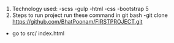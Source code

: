 1. Technology used:
-scss
-gulp
-html
-css
-bootstrap 5
2. Steps to run project
run these command in git bash
-git clone https://github.com/BhatPoonam/FIRSTPROJECT.git
- go to src/ index.html

